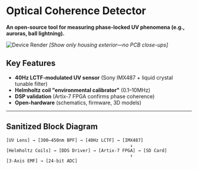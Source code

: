 
# Optical Coherence Detector  
**An open-source tool for measuring phase-locked UV phenomena (e.g., auroras, ball lightning).**  

![Device Render](images/device_render.png) *[Show only housing exterior—no PCB close-ups]*  

## **Key Features**  
- **40Hz LCTF-modulated UV sensor** (Sony IMX487 + liquid crystal tunable filter)  
- **Helmholtz coil "environmental calibrator"** (0.1–10MHz)  
- **DSP validation** (Artix-7 FPGA confirms phase coherence)  
- **Open-hardware** (schematics, firmware, 3D models)  

---

## **Sanitized Block Diagram**  
```plaintext  
[UV Lens] → [300–450nm BPF] → [40Hz LCTF] → [IMX487]  
                                               ↓  
[Helmholtz Coils] → [DDS Driver] → [Artix-7 FPGA] → [SD Card]  
                                               ↑  
[3-Axis EMF] → [24-bit ADC]  
